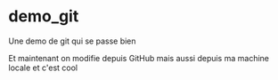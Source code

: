 # demo_git
Une demo de git qui se passe bien

Et maintenant on modifie depuis GitHub
mais aussi depuis ma machine locale
et c'est cool
